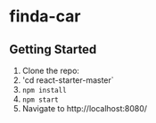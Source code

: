 # finda-car

## Getting Started
1. Clone the repo:
2. 'cd react-starter-master`
2. `npm install`
3. `npm start`
4. Navigate to http://localhost:8080/
